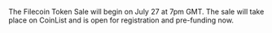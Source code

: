 The Filecoin Token Sale will begin on July 27 at 7pm GMT. The sale will take
place on CoinList and is open for registration and pre-funding now.

